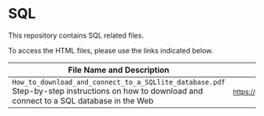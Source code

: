 # SQL

This repository contains SQL related files.

To access the HTML files, please use the links indicated below.

File Name and Description                                             | File Link   
--------------------------------------------------------------------- | ----------
<code>How_to_download_and_connect_to_a_SQLlite_database.pdf</code> Step-by-step instructions on how to download and connect to a SQL database in the Web | <sub>https://github.com/BerniHacker/SQL/blob/master/How_to_download_and_connect_to_a_SQLlite_database.pdf</sub>
